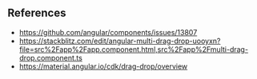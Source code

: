 ## References

- https://github.com/angular/components/issues/13807
- https://stackblitz.com/edit/angular-multi-drag-drop-uooyxn?file=src%2Fapp%2Fapp.component.html,src%2Fapp%2Fmulti-drag-drop.component.ts
- https://material.angular.io/cdk/drag-drop/overview
